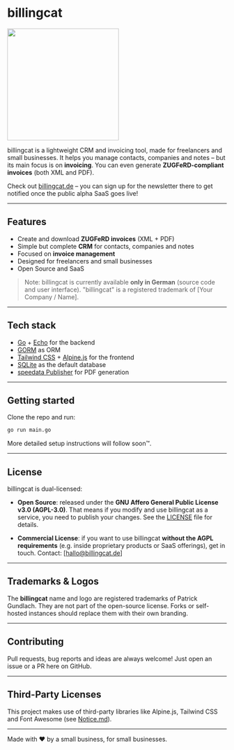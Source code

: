 # billingcat


<img src="https://billingcat.de/images/billingcat.png" width="256">

billingcat is a lightweight CRM and invoicing tool, made for freelancers and small businesses.
It helps you manage contacts, companies and notes – but its main focus is on **invoicing**.
You can even generate **ZUGFeRD-compliant invoices** (both XML and PDF).

Check out [billingcat.de](https://billingcat.de) – you can sign up for the newsletter there to get notified once the public alpha SaaS goes live!

---

## Features

- Create and download **ZUGFeRD invoices** (XML + PDF)
- Simple but complete **CRM** for contacts, companies and notes
- Focused on **invoice management**
- Designed for freelancers and small businesses
- Open Source and SaaS

>  Note: billingcat is currently available **only in German** (source code and user interface).
> "billingcat" is a registered trademark of [Your Company / Name].

---

## Tech stack

- [Go](https://go.dev/) + [Echo](https://echo.labstack.com/) for the backend
- [GORM](https://gorm.io/) as ORM
- [Tailwind CSS](https://tailwindcss.com/) + [Alpine.js](https://alpinejs.dev/) for the frontend
- [SQLite](https://www.sqlite.org/) as the default database
- [speedata Publisher](https://github.com/speedata/publisher) for PDF generation

---

## Getting started

Clone the repo and run:

```bash
go run main.go
```

More detailed setup instructions will follow soon™.

---

## License

billingcat is dual-licensed:

- **Open Source**: released under the **GNU Affero General Public License v3.0 (AGPL-3.0)**.
  That means if you modify and use billingcat as a service, you need to publish your changes.
  See the [LICENSE](./License.md) file for details.

- **Commercial License**: if you want to use billingcat **without the AGPL requirements** (e.g. inside proprietary products or SaaS offerings), get in touch.
Contact: [hallo@billingcat.de]

---

## Trademarks & Logos

The **billingcat** name and logo are registered trademarks of
Patrick Gundlach. They are not part of the open-source license.
Forks or self-hosted instances should replace them with their own branding.

---

## Contributing

Pull requests, bug reports and ideas are always welcome!
Just open an issue or a PR here on GitHub.

---

## Third-Party Licenses

This project makes use of third-party libraries like Alpine.js, Tailwind CSS and Font Awesome (see [Notice.md](./Notice.md)).

---



Made with ❤️ by a small business, for small businesses.